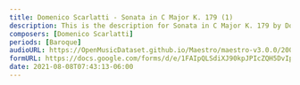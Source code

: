 ```yaml
---
title: Domenico Scarlatti - Sonata in C Major K. 179 (1)
description: This is the description for Sonata in C Major K. 179 by Domenico Scarlatti
composers: [Domenico Scarlatti]
periods: [Baroque]
audioURL: https://OpenMusicDataset.github.io/Maestro/maestro-v3.0.0/2009/MIDI-Unprocessed_14_R1_2009_01-05_ORIG_MID--AUDIO_14_R1_2009_14_R1_2009_03_WAV.midi
formURL: https://docs.google.com/forms/d/e/1FAIpQLSdiXJ90kpJPIcZQH5DvIpSHRSpJsHbxtspZYNCF4QSzIrPRxg/viewform
date: 2021-08-08T07:43:13-06:00
---
```

